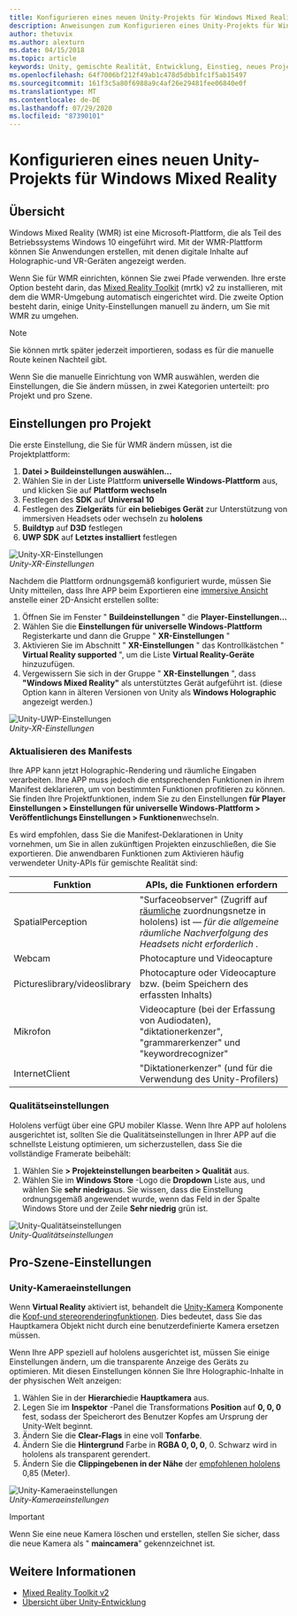```yaml
---
title: Konfigurieren eines neuen Unity-Projekts für Windows Mixed Reality
description: Anweisungen zum Konfigurieren eines Unity-Projekts für Windows Mixed Reality
author: thetuvix
ms.author: alexturn
ms.date: 04/15/2018
ms.topic: article
keywords: Unity, gemischte Realität, Entwicklung, Einstieg, neues Projekt
ms.openlocfilehash: 64f7006bf212f49ab1c478d5dbb1fc1f5ab15497
ms.sourcegitcommit: 161f3c5a80f6988a9c4af26e29481fee06840e0f
ms.translationtype: MT
ms.contentlocale: de-DE
ms.lasthandoff: 07/29/2020
ms.locfileid: "87390101"
---
```

# <a name="configure-a-new-unity-project-for-windows-mixed-reality"></a>Konfigurieren eines neuen Unity-Projekts für Windows Mixed Reality 

## <a name="overview"></a>Übersicht

Windows Mixed Reality (WMR) ist eine Microsoft-Plattform, die als Teil des Betriebssystems Windows 10 eingeführt wird. Mit der WMR-Plattform können Sie Anwendungen erstellen, mit denen digitale Inhalte auf Holographic-und VR-Geräten angezeigt werden.

Wenn Sie für WMR einrichten, können Sie zwei Pfade verwenden. Ihre erste Option besteht darin, das [Mixed Reality Toolkit](https://microsoft.github.io/MixedRealityToolkit-Unity/Documentation/GettingStartedWithTheMRTK.html) (mrtk) v2 zu installieren, mit dem die WMR-Umgebung automatisch eingerichtet wird. Die zweite Option besteht darin, einige Unity-Einstellungen manuell zu ändern, um Sie mit WMR zu umgehen. 

> [!NOTE]
> Sie können mrtk später jederzeit importieren, sodass es für die manuelle Route keinen Nachteil gibt.

Wenn Sie die manuelle Einrichtung von WMR auswählen, werden die Einstellungen, die Sie ändern müssen, in zwei Kategorien unterteilt: pro Projekt und pro Szene.

## <a name="per-project-settings"></a>Einstellungen pro Projekt

Die erste Einstellung, die Sie für WMR ändern müssen, ist die Projektplattform: 
1. **Datei > Buildeinstellungen auswählen...**
2. Wählen Sie in der Liste Plattform **universelle Windows-Plattform** aus, und klicken Sie auf **Plattform wechseln**
3. Festlegen des **SDK** auf **Universal 10**
4. Festlegen des **Zielgeräts** für **ein beliebiges Gerät** zur Unterstützung von immersiven Headsets oder wechseln zu **hololens**
5. **Buildtyp** auf **D3D** festlegen
6. **UWP SDK** auf **Letztes installiert** festlegen

![Unity-XR-Einstellungen](images/unity-uwp-settings.png)<br>
*Unity-XR-Einstellungen*

Nachdem die Plattform ordnungsgemäß konfiguriert wurde, müssen Sie Unity mitteilen, dass Ihre APP beim Exportieren eine [immersive Ansicht](app-views.md) anstelle einer 2D-Ansicht erstellen sollte:
1. Öffnen Sie im Fenster " **Buildeinstellungen** " die **Player-Einstellungen...**
2. Wählen Sie die **Einstellungen für universelle Windows-Plattform** Registerkarte und dann die Gruppe " **XR-Einstellungen** "
3. Aktivieren Sie im Abschnitt " **XR-Einstellungen** " das Kontrollkästchen " **Virtual Reality supported** ", um die Liste **Virtual Reality-Geräte** hinzuzufügen.
4. Vergewissern Sie sich in der Gruppe " **XR-Einstellungen** ", dass **"Windows Mixed Reality"** als unterstütztes Gerät aufgeführt ist. (diese Option kann in älteren Versionen von Unity als **Windows Holographic** angezeigt werden.)

![Unity-UWP-Einstellungen](images/xrsettings.png)<br>
*Unity-XR-Einstellungen*

### <a name="updating-the-manifest"></a>Aktualisieren des Manifests

Ihre APP kann jetzt Holographic-Rendering und räumliche Eingaben verarbeiten. Ihre APP muss jedoch die entsprechenden Funktionen in ihrem Manifest deklarieren, um von bestimmten Funktionen profitieren zu können. Sie finden Ihre Projektfunktionen, indem Sie zu den Einstellungen **für Player Einstellungen > Einstellungen für universelle Windows-Plattform > Veröffentlichungs Einstellungen > Funktionen**wechseln. 

Es wird empfohlen, dass Sie die Manifest-Deklarationen in Unity vornehmen, um Sie in allen zukünftigen Projekten einzuschließen, die Sie exportieren. Die anwendbaren Funktionen zum Aktivieren häufig verwendeter Unity-APIs für gemischte Realität sind:

|  Funktion  |  APIs, die Funktionen erfordern | 
|----------|----------|
|  SpatialPerception  |  "Surfaceobserver" (Zugriff auf [räumliche](spatial-mapping.md) zuordnungsnetze in hololens) ist &mdash; *für die allgemeine räumliche Nachverfolgung des Headsets nicht erforderlich* . | 
|  Webcam  |  Photocapture und Videocapture | 
|  Pictureslibrary/videoslibrary  |  Photocapture oder Videocapture bzw. (beim Speichern des erfassten Inhalts) | 
|  Mikrofon  |  Videocapture (bei der Erfassung von Audiodaten), "diktationerkenzer", "grammarerkenzer" und "keywordrecognizer" | 
|  InternetClient  |  "Diktationerkenzer" (und für die Verwendung des Unity-Profilers) | 

### <a name="quality-settings"></a>Qualitätseinstellungen

Hololens verfügt über eine GPU mobiler Klasse. Wenn Ihre APP auf hololens ausgerichtet ist, sollten Sie die Qualitätseinstellungen in Ihrer APP auf die schnellste Leistung optimieren, um sicherzustellen, dass Sie die vollständige Framerate beibehält:
1. Wählen Sie **> Projekteinstellungen bearbeiten > Qualität** aus.
2. Wählen Sie im **Windows Store** -Logo die **Dropdown** Liste aus, und wählen Sie **sehr niedrig**aus. Sie wissen, dass die Einstellung ordnungsgemäß angewendet wurde, wenn das Feld in der Spalte Windows Store und der Zeile **Sehr niedrig** grün ist.

![Unity-Qualitätseinstellungen](images/getting-started-unity-quality-settings.jpg)<br>
*Unity-Qualitätseinstellungen*

## <a name="per-scene-settings"></a>Pro-Szene-Einstellungen

### <a name="unity-camera-settings"></a>Unity-Kameraeinstellungen

Wenn **Virtual Reality** aktiviert ist, behandelt die [Unity-Kamera](camera-in-unity.md) Komponente die [Kopf-und stereorenderingfunktionen](rendering.md). Dies bedeutet, dass Sie das Hauptkamera Objekt nicht durch eine benutzerdefinierte Kamera ersetzen müssen.

Wenn Ihre APP speziell auf hololens ausgerichtet ist, müssen Sie einige Einstellungen ändern, um die transparente Anzeige des Geräts zu optimieren. Mit diesen Einstellungen können Sie Ihre Holographic-Inhalte in der physischen Welt anzeigen:
1. Wählen Sie in der **Hierarchie**die **Hauptkamera** aus.
2. Legen Sie im **Inspektor** -Panel die Transformations **Position** auf **0, 0, 0** fest, sodass der Speicherort des Benutzer Kopfes am Ursprung der Unity-Welt beginnt.
3. Ändern Sie die **Clear-Flags** in eine voll **Tonfarbe**.
4. Ändern Sie die **Hintergrund** Farbe in **RGBA 0, 0, 0**, 0. Schwarz wird in hololens als transparent gerendert.
5. Ändern Sie die **Clippingebenen in der Nähe** der [empfohlenen hololens](camera-in-unity.md#clip-planes) 0,85 (Meter).

![Unity-Kameraeinstellungen](images/Unitycamerasettings.png)<br>
*Unity-Kameraeinstellungen*

> [!IMPORTANT]
> Wenn Sie eine neue Kamera löschen und erstellen, stellen Sie sicher, dass die neue Kamera als " **maincamera**" gekennzeichnet ist.

## <a name="see-also"></a>Weitere Informationen
* [Mixed Reality Toolkit v2](mrtk-getting-started.md)
* [Übersicht über Unity-Entwicklung](unity-development-overview.md)
